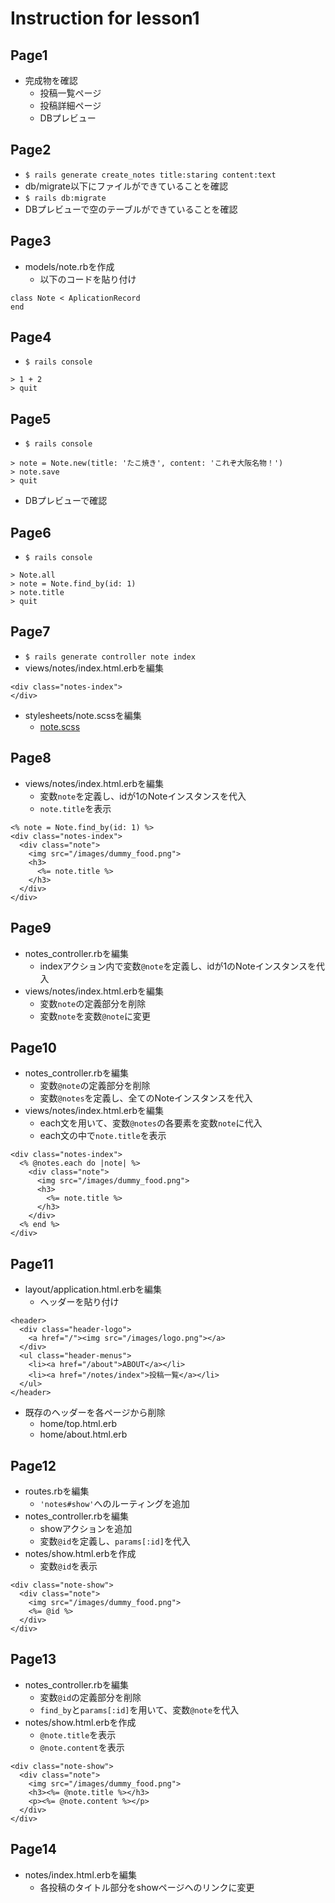 # Instruction for lesson1

## Page1
* 完成物を確認
  * 投稿一覧ページ
  * 投稿詳細ページ
  * DBプレビュー

## Page2
* `$ rails generate create_notes title:staring content:text`
* db/migrate以下にファイルができていることを確認
* `$ rails db:migrate`
* DBプレビューで空のテーブルができていることを確認

## Page3
* models/note.rbを作成
  * 以下のコードを貼り付け
```
class Note < AplicationRecord
end
```

## Page4
* `$ rails console`
```
> 1 + 2
> quit
```

## Page5
* `$ rails console`
```
> note = Note.new(title: 'たこ焼き', content: 'これぞ大阪名物！')
> note.save
> quit
```
* DBプレビューで確認

## Page6
* `$ rails console`
```
> Note.all
> note = Note.find_by(id: 1)
> note.title
> quit
```

## Page7
* `$ rails generate controller note index`
* views/notes/index.html.erbを編集
```
<div class="notes-index">
</div>
```
* stylesheets/note.scssを編集
  * [note.scss](https://github.com/muraikenta/foodgram/blob/ca821a81147383babd3431de1867a66537bc3ea6/app/assets/stylesheets/notes.scss)

## Page8
* views/notes/index.html.erbを編集
  * 変数`note`を定義し、idが1のNoteインスタンスを代入
  * `note.title`を表示
```
<% note = Note.find_by(id: 1) %>
<div class="notes-index">
  <div class="note">
    <img src="/images/dummy_food.png">
    <h3>
      <%= note.title %>
    </h3>
  </div>
</div>
```

## Page9
* notes_controller.rbを編集
  * indexアクション内で変数`@note`を定義し、idが1のNoteインスタンスを代入
* views/notes/index.html.erbを編集
  * 変数`note`の定義部分を削除
  * 変数`note`を変数`@note`に変更

## Page10
* notes_controller.rbを編集
  * 変数`@note`の定義部分を削除
  * 変数`@notes`を定義し、全てのNoteインスタンスを代入
* views/notes/index.html.erbを編集
  * each文を用いて、変数`@notes`の各要素を変数`note`に代入
  * each文の中で`note.title`を表示
```
<div class="notes-index">
  <% @notes.each do |note| %>
    <div class="note">
      <img src="/images/dummy_food.png">
      <h3>
        <%= note.title %>
      </h3>
    </div>
  <% end %>
</div>
```

## Page11
* layout/application.html.erbを編集
  * ヘッダーを貼り付け
```
<header>
  <div class="header-logo">
    <a href="/"><img src="/images/logo.png"></a>
  </div>
  <ul class="header-menus">
    <li><a href="/about">ABOUT</a></li>
    <li><a href="/notes/index">投稿一覧</a></li>
  </ul>
</header>
```
* 既存のヘッダーを各ページから削除
  * home/top.html.erb
  * home/about.html.erb

## Page12
* routes.rbを編集
  * `'notes#show'`へのルーティングを追加
* notes_controller.rbを編集
  * showアクションを追加
  * 変数`@id`を定義し、`params[:id]`を代入
* notes/show.html.erbを作成
  * 変数`@id`を表示
```
<div class="note-show">
  <div class="note">
    <img src="/images/dummy_food.png">
    <%= @id %>
  </div>
</div>
```

## Page13
* notes_controller.rbを編集
  * 変数`@id`の定義部分を削除
  * `find_by`と`params[:id]`を用いて、変数`@note`を代入
* notes/show.html.erbを作成
  * `@note.title`を表示
  * `@note.content`を表示
```
<div class="note-show">
  <div class="note">
    <img src="/images/dummy_food.png">
    <h3><%= @note.title %></h3>
    <p><%= @note.content %></p>
  </div>
</div>
```

## Page14
* notes/index.html.erbを編集
  * 各投稿のタイトル部分をshowページへのリンクに変更
